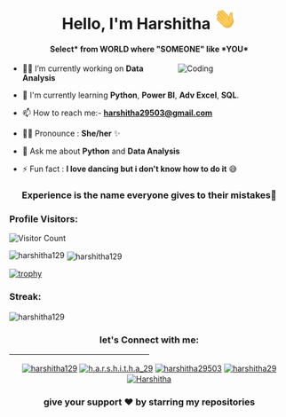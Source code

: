 <h1 align="center">Hello, I'm Harshitha <img src="https://github.com/Harshitha129/Harshitha129/blob/main/Assets/Hi.gif" width="40px"></h1>
<h4 align="center">Select* from WORLD where "SOMEONE" like *YOU* </h4>
<img align="right" alt="Coding" width="200" src="https://c.tenor.com/AlUkiGkR2j8AAAAM/new-game-ahagon-umiko-programming.gif..">

- 👩‍💻 I’m currently working on  **Data Analysis**

- 🌱 I'm currently learning **Python**, **Power BI**, **Adv Excel**, **SQL**.

- 📫 How to reach me:- **harshitha29503@gmail.com**

- 👩‍💻 Pronounce : **She/her** ✨

- 💬 Ask me about **Python** and **Data Analysis**

- ⚡ Fun fact : **I love dancing but i don't know how to do it** 😅 

<h3 align="center">Experience is the name everyone gives to their mistakes🫡</h3>


### Profile Visitors: ### 
![Visitor Count](https://profile-counter.glitch.me/harshitha129/count.svg)



<!--
<img src="https://komarev.com/ghpvc/?username=harshitha129&label=Profile%20views&color=DC143C&style=flat" alt="harshitha129" />
-->

<p><img align="left" src="https://github-readme-stats.vercel.app/api?username=harshitha129&count_private=true&show_icons=true&theme=merko" alt="harshitha129" /></p>

<p>&nbsp;<img align="center" src="https://github-readme-stats.vercel.app/api/top-langs/?username=harshitha129&show_icons=true&theme=merko" alt="harshitha129" /></p>


[![trophy](https://github-profile-trophy.vercel.app/?username=harshitha129&theme=algolia)](https://github.com/harshitha129/github-profile-trophy)


<h3 align="left">Streak:</h3>
<p><img align="center" src="https://github-readme-streak-stats.herokuapp.com/?user=harshitha129&theme=merko" alt="harshitha129" /></p>

<h3 align="center">let's Connect with me:</h3>

<hr style="width:50%;text-align:left;margin-left:0">
<p align="center">
<a href="https://linkedin.com/in/harshitha129" target="_blank"><img align="center" src="https://www.freepnglogos.com/uploads/linkedin-blue-style-logo-png-0.png" alt="harshitha129" width="5%" /></a>
<a href="https://www.instagram.com/h.a.r.s.h.i.t.h.a_29/" target="_blank" ><img align="center" src="https://image.similarpng.com/very-thumbnail/2020/04/Instagram-logo-modern-paint-splash-social-media-png.png" alt="h.a.r.s.h.i.t.h.a_29" width="5%" /></a>
<a href="https://www.hackerrank.com/harshitha29503" target="_blank" ><img align="center" src="https://mitaoe.ac.in/assets/images/club/hackerrank.png" alt="harshitha29503" width="5%" /></a>
<a href="https://www.leetcode.com/harshitha29" target="_blank" ><img align="center" src="https://upload.wikimedia.org/wikipedia/commons/8/8e/LeetCode_Logo_1.png" alt="harshitha29" width="5%" /></a>
<a href="https://www.sololearn.com/profile/22705673" target="_blank" ><img align="center" src="https://blob.sololearn.com/avatars/sololearn.png" alt="Harshitha" width="5%" /></a></p>
<h3 align="center"> give your support ❤ by starring my repositories </h3>
